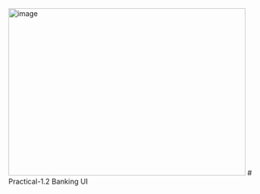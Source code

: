 <img width="471" height="334" alt="image" src="https://github.com/user-attachments/assets/53c37bdb-55e6-4fa1-816c-f1f9ad99dc1f" />
# Practical-1.2
Banking UI
